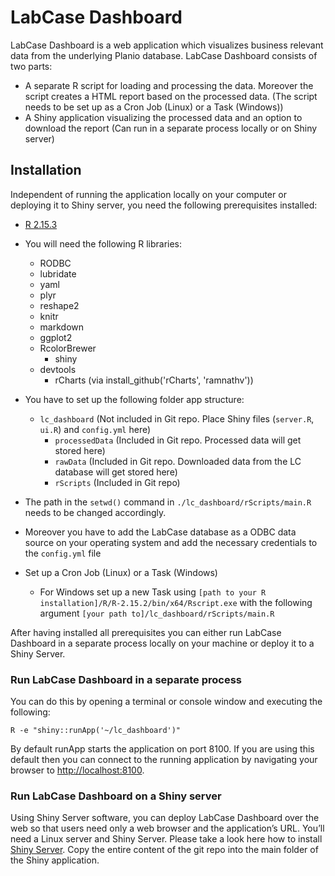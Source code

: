 # LabCase Dashboard

LabCase Dashboard is a web application which visualizes business relevant data from the underlying Planio database.
LabCase Dashboard consists of two parts:
* A separate R script for loading and processing the data. Moreover the script creates a HTML report based on the processed data. (The script needs to be set up as a Cron Job (Linux) or a Task (Windows))
* A Shiny application visualizing the processed data and an option to download the report (Can run in a separate process locally or on Shiny server)

## Installation

Independent of running the application locally on your computer or deploying it to Shiny server, you need the following prerequisites installed:

* [R 2.15.3](http://www.r-project.org)
* You will need the following R libraries:
	* RODBC
	* lubridate
  * yaml
  * plyr
  * reshape2
  * knitr
  * markdown
  * ggplot2
  * RcolorBrewer
	* shiny
  * devtools
	* rCharts (via install_github('rCharts', 'ramnathv'))

* You have to set up the following folder app structure:
  * `lc_dashboard` (Not included in Git repo. Place Shiny files (`server.R`, `ui.R`) and `config.yml` here)
	  * `processedData` (Included in Git repo. Processed data will get stored here)
	  * `rawData` (Included in Git repo. Downloaded data from the LC database will get stored here)
	  * `rScripts` (Included in Git repo)
* The path in the `setwd()` command in `./lc_dashboard/rScripts/main.R` needs to be changed accordingly.
* Moreover you have to add the LabCase database as a ODBC data source on your operating system and add the necessary credentials to the `config.yml` file
* Set up a Cron Job (Linux) or a Task (Windows)
  * For Windows set up a new Task using `[path to your R installation]/R/R-2.15.2/bin/x64/Rscript.exe` with the following argument `[your path to]/lc_dashboard/rScripts/main.R` 

After having installed all prerequisites you can either run LabCase Dashboard in a separate process locally on your machine or deploy it to a Shiny Server.

### Run LabCase Dashboard in a separate process

You can do this by opening a terminal or console window and executing the following:
```
R -e "shiny::runApp('~/lc_dashboard')"
```
By default runApp starts the application on port 8100. If you are using this default then you can connect to the running application by navigating your browser to [http://localhost:8100](http://localhost:8100).

### Run LabCase Dashboard on a Shiny server

Using Shiny Server software, you can deploy LabCase Dashboard over the web so that users need only a web browser and the application’s URL. You’ll need a Linux server and Shiny Server. Please take a look here how to install [Shiny Server](https://github.com/rstudio/shiny-server). Copy the entire content of the git repo into the main folder of the Shiny application. 


